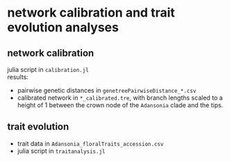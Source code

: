 # network calibration and trait evolution analyses

## network calibration

julia script in `calibration.jl`  
results:
- pairwise genetic distances in `genetreePairwiseDistance_*.csv`
- calibrated network in `*_calibrated.tre`, with branch lengths
  scaled to a height of 1 between the crown node of the `Adansonia`
  clade and the tips.

## trait evolution

- trait data in `Adansonia_floralTraits_accession.csv`
- julia script in `traitanalysis.jl`
